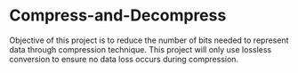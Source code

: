 # Compress-and-Decompress
Objective of this project is to reduce the number of bits needed to represent data through compression technique. This project will only use lossless conversion to ensure no data loss occurs during compression. 
